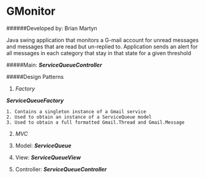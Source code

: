 # GMonitor

######Developed by: Brian Martyn

Java swing application that monitors a G-mail account for unread messages and messages that are read but un-replied to.  Application sends an alert for all messages in each category that stay in that state for a given threshold

#####Main: **_ServiceQueueController_**

#####Design Patterns

1. *Factory*

  **_ServiceQueueFactory_**
  
    1. Contains a singleton instance of a Gmail service
    2. Used to obtain an instance of a ServiceQueue model
    3. Used to obtain a full formatted Gmail.Thread and Gmail.Message

2. *MVC*

  1. Model: **_ServiceQueue_**
  2. View: **_ServiceQueueView_**
  3. Controller: **_ServiceQueueController_**
